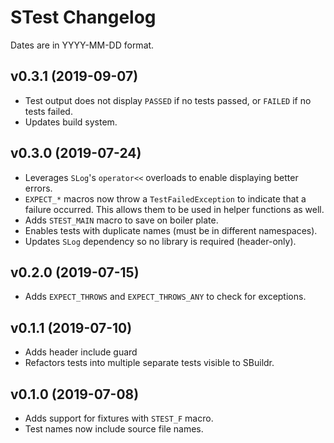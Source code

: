 # STest Changelog
Dates are in YYYY-MM-DD format.

## v0.3.1 (2019-09-07)
- Test output does not display `PASSED` if no tests passed, or `FAILED` if no tests failed.
- Updates build system. 

## v0.3.0 (2019-07-24)
- Leverages `SLog`'s `operator<<` overloads to enable displaying better errors.
- `EXPECT_*` macros now throw a `TestFailedException` to indicate that a failure occurred. This allows them to be used in helper functions as well.
- Adds `STEST_MAIN` macro to save on boiler plate.
- Enables tests with duplicate names (must be in different namespaces).
- Updates `SLog` dependency so no library is required (header-only).

## v0.2.0 (2019-07-15)
- Adds `EXPECT_THROWS` and `EXPECT_THROWS_ANY` to check for exceptions.

## v0.1.1 (2019-07-10)
- Adds header include guard
- Refactors tests into multiple separate tests visible to SBuildr.

## v0.1.0 (2019-07-08)
- Adds support for fixtures with `STEST_F` macro.
- Test names now include source file names.

